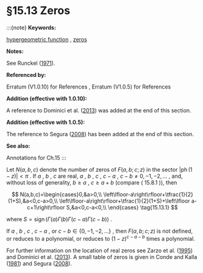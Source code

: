 # §15.13 Zeros

:::{note}
**Keywords:**

[hypergeometric function](http://dlmf.nist.gov/search/search?q=hypergeometric%20function) , [zeros](http://dlmf.nist.gov/search/search?q=zeros)

**Notes:**

See Runckel ([1971](./bib/R.html#bib1982 "On the zeros of the hypergeometric function")).

**Referenced by:**

Erratum (V1.0.10) for References , Erratum (V1.0.5) for References

**Addition (effective with 1.0.10):**

A reference to Dominici et al. ([2013](./bib/D.html#bib2485 "Real zeros of F 1 2 hypergeometric polynomials")) was added at the end of this section.

**Addition (effective with 1.0.5):**

The reference to Segura ([2008](./bib/S.html#bib2769 "Interlacing of the zeros of contiguous hypergeometric functions")) has been added at the end of this section.

**See also:**

Annotations for Ch.15
:::

Let $N(a,b,c)$ denote the number of zeros of $F\left(a,b;c;z\right)$ in the sector $|\operatorname{ph}\left(1-z\right)|<\pi$ . If $a$ , $b$ , $c$ are real, $a$ , $b$ , $c$ , $c-a$ , $c-b\neq 0,-1,-2,\dots$ , and, without loss of generality, $b\geq a$ , $c\geq a+b$ (compare ( 15.8.1 )), then


<a id="E1"></a>
$$
N(a,b,c)=\begin{cases}0,&a>0,\\
\left\lfloor-a\right\rfloor+\tfrac{1}{2}(1+S),&a<0,c-a>0,\\
\left\lfloor-a\right\rfloor+\tfrac{1}{2}(1+S)+\left\lfloor a-c+1\right\rfloor S,&a<0,c-a<0,\\
\end{cases} \tag{15.13.1}
$$

where $S=\operatorname{sign}\left(\Gamma\left(a\right)\Gamma\left(b\right)\Gamma\left(c-a\right)\Gamma\left(c-b\right)\right)$ .

If $a$ , $b$ , $c$ , $c-a$ , or $c-b\in\{0,-1,-2,\dots\}$ , then $F\left(a,b;c;z\right)$ is not defined, or reduces to a polynomial, or reduces to $(1-z)^{c-a-b}$ times a polynomial.

For further information on the location of real zeros see Zarzo et al. ([1995](./bib/Z.html#bib2484 "Distribution of zeros of Gauss and Kummer hypergeometric functions. A semiclassical approach")) and Dominici et al. ([2013](./bib/D.html#bib2485 "Real zeros of F 1 2 hypergeometric polynomials")). A small table of zeros is given in Conde and Kalla ([1981](./bib/C.html#bib563 "On zeros of the hypergeometric function")) and Segura ([2008](./bib/S.html#bib2769 "Interlacing of the zeros of contiguous hypergeometric functions")).
